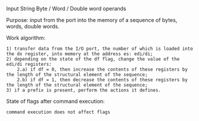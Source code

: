 Input String Byte / Word / Double word operands

Purpose: input from the port into the memory of a sequence of bytes, words, double words.

Work algorithm:

	1) transfer data from the I/O port, the number of which is loaded into the dx register, into memory at the address es: edi/di;
	2) depending on the state of the df flag, change the value of the edi/di registers:
		2.a) if df = 0, then increase the contents of these registers by the length of the structural element of the sequence;
		2.b) if df = 1, then decrease the contents of these registers by the length of the structural element of the sequence;
	3) if a prefix is present, perform the actions it defines.

State of flags after command execution:

	command execution does not affect flags
